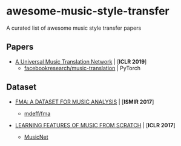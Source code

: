 # awesome-music-style-transfer
A curated list of awesome music style transfer papers

## Papers
- [A Universal Music Translation Network](https://github.com/facebookresearch/music-translation) | [**ICLR 2019**]
  + [facebookresearch/music-translation](https://github.com/facebookresearch/music-translation) | PyTorch

## Dataset
- [FMA: A DATASET FOR MUSIC ANALYSIS](https://ismir2017.smcnus.org/wp-content/uploads/2017/10/75_Paper.pdf) | [**ISMIR 2017**]
  + [mdeff/fma](https://github.com/mdeff/fma)

- [LEARNING FEATURES OF MUSIC FROM SCRATCH](https://pdfs.semanticscholar.org/fc92/4cd249276419bf1e4b9327dd6cf088e42fa6.pdf) | [**ICLR 2017**]
  + [MusicNet](https://homes.cs.washington.edu/~thickstn/musicnet.html)
  
